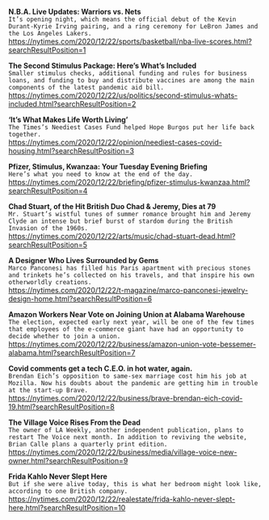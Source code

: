 **N.B.A. Live Updates: Warriors vs. Nets**\
`It’s opening night, which means the official debut of the Kevin Durant-Kyrie Irving pairing, and a ring ceremony for LeBron James and the Los Angeles Lakers.`\
https://nytimes.com/2020/12/22/sports/basketball/nba-live-scores.html?searchResultPosition=1

**The Second Stimulus Package: Here’s What’s Included**\
`Smaller stimulus checks, additional funding and rules for business loans, and funding to buy and distribute vaccines are among the main components of the latest pandemic aid bill.`\
https://nytimes.com/2020/12/22/us/politics/second-stimulus-whats-included.html?searchResultPosition=2

**‘It’s What Makes Life Worth Living’**\
`The Times’s Neediest Cases Fund helped Hope Burgos put her life back together.`\
https://nytimes.com/2020/12/22/opinion/neediest-cases-covid-housing.html?searchResultPosition=3

**Pfizer, Stimulus, Kwanzaa: Your Tuesday Evening Briefing**\
`Here’s what you need to know at the end of the day.`\
https://nytimes.com/2020/12/22/briefing/pfizer-stimulus-kwanzaa.html?searchResultPosition=4

**Chad Stuart, of the Hit British Duo Chad & Jeremy, Dies at 79**\
`Mr. Stuart’s wistful tunes of summer romance brought him and Jeremy Clyde an intense but brief burst of stardom during the British Invasion of the 1960s.`\
https://nytimes.com/2020/12/22/arts/music/chad-stuart-dead.html?searchResultPosition=5

**A Designer Who Lives Surrounded by Gems**\
`Marco Panconesi has filled his Paris apartment with precious stones and trinkets he’s collected on his travels, and that inspire his own otherworldly creations.`\
https://nytimes.com/2020/12/22/t-magazine/marco-panconesi-jewelry-design-home.html?searchResultPosition=6

**Amazon Workers Near Vote on Joining Union at Alabama Warehouse**\
`The election, expected early next year, will be one of the few times that employees of the e-commerce giant have had an opportunity to decide whether to join a union.`\
https://nytimes.com/2020/12/22/business/amazon-union-vote-bessemer-alabama.html?searchResultPosition=7

**Covid comments get a tech C.E.O. in hot water, again.**\
`Brendan Eich’s opposition to same-sex marriage cost him his job at Mozilla. Now his doubts about the pandemic are getting him in trouble at the start-up Brave.`\
https://nytimes.com/2020/12/22/business/brave-brendan-eich-covid-19.html?searchResultPosition=8

**The Village Voice Rises From the Dead**\
`The owner of LA Weekly, another independent publication, plans to restart The Voice next month. In addition to reviving the website, Brian Calle plans a quarterly print edition.`\
https://nytimes.com/2020/12/22/business/media/village-voice-new-owner.html?searchResultPosition=9

**Frida Kahlo Never Slept Here**\
`But if she were alive today, this is what her bedroom might look like, according to one British company.`\
https://nytimes.com/2020/12/22/realestate/frida-kahlo-never-slept-here.html?searchResultPosition=10

